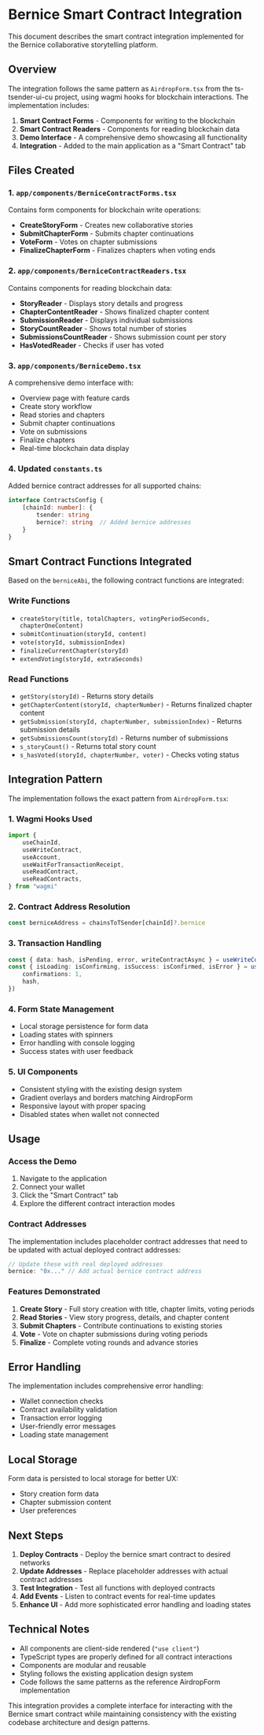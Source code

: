 # Bernice Smart Contract Integration

This document describes the smart contract integration implemented for the Bernice collaborative storytelling platform.

## Overview

The integration follows the same pattern as `AirdropForm.tsx` from the ts-tsender-ui-cu project, using wagmi hooks for blockchain interactions. The implementation includes:

1. **Smart Contract Forms** - Components for writing to the blockchain
2. **Smart Contract Readers** - Components for reading blockchain data  
3. **Demo Interface** - A comprehensive demo showcasing all functionality
4. **Integration** - Added to the main application as a "Smart Contract" tab

## Files Created

### 1. `app/components/BerniceContractForms.tsx`
Contains form components for blockchain write operations:

- **CreateStoryForm** - Creates new collaborative stories
- **SubmitChapterForm** - Submits chapter continuations
- **VoteForm** - Votes on chapter submissions
- **FinalizeChapterForm** - Finalizes chapters when voting ends

### 2. `app/components/BerniceContractReaders.tsx`
Contains components for reading blockchain data:

- **StoryReader** - Displays story details and progress
- **ChapterContentReader** - Shows finalized chapter content
- **SubmissionReader** - Displays individual submissions
- **StoryCountReader** - Shows total number of stories
- **SubmissionsCountReader** - Shows submission count per story
- **HasVotedReader** - Checks if user has voted

### 3. `app/components/BerniceDemo.tsx`
A comprehensive demo interface with:

- Overview page with feature cards
- Create story workflow
- Read stories and chapters
- Submit chapter continuations
- Vote on submissions
- Finalize chapters
- Real-time blockchain data display

### 4. Updated `constants.ts`
Added bernice contract addresses for all supported chains:

```typescript
interface ContractsConfig {
    [chainId: number]: {
        tsender: string
        bernice?: string  // Added bernice addresses
    }
}
```

## Smart Contract Functions Integrated

Based on the `berniceAbi`, the following contract functions are integrated:

### Write Functions
- `createStory(title, totalChapters, votingPeriodSeconds, chapterOneContent)`
- `submitContinuation(storyId, content)`
- `vote(storyId, submissionIndex)`
- `finalizeCurrentChapter(storyId)`
- `extendVoting(storyId, extraSeconds)`

### Read Functions
- `getStory(storyId)` - Returns story details
- `getChapterContent(storyId, chapterNumber)` - Returns finalized chapter content
- `getSubmission(storyId, chapterNumber, submissionIndex)` - Returns submission details
- `getSubmissionsCount(storyId)` - Returns number of submissions
- `s_storyCount()` - Returns total story count
- `s_hasVoted(storyId, chapterNumber, voter)` - Checks voting status

## Integration Pattern

The implementation follows the exact pattern from `AirdropForm.tsx`:

### 1. Wagmi Hooks Used
```typescript
import {
    useChainId,
    useWriteContract,
    useAccount,
    useWaitForTransactionReceipt,
    useReadContract,
    useReadContracts,
} from "wagmi"
```

### 2. Contract Address Resolution
```typescript
const berniceAddress = chainsToTSender[chainId]?.bernice
```

### 3. Transaction Handling
```typescript
const { data: hash, isPending, error, writeContractAsync } = useWriteContract()
const { isLoading: isConfirming, isSuccess: isConfirmed, isError } = useWaitForTransactionReceipt({
    confirmations: 1,
    hash,
})
```

### 4. Form State Management
- Local storage persistence for form data
- Loading states with spinners
- Error handling with console logging
- Success states with user feedback

### 5. UI Components
- Consistent styling with the existing design system
- Gradient overlays and borders matching AirdropForm
- Responsive layout with proper spacing
- Disabled states when wallet not connected

## Usage

### Access the Demo
1. Navigate to the application
2. Connect your wallet
3. Click the "Smart Contract" tab
4. Explore the different contract interaction modes

### Contract Addresses
The implementation includes placeholder contract addresses that need to be updated with actual deployed contract addresses:

```typescript
// Update these with real deployed addresses
bernice: "0x..." // Add actual bernice contract address
```

### Features Demonstrated
1. **Create Story** - Full story creation with title, chapter limits, voting periods
2. **Read Stories** - View story progress, details, and chapter content
3. **Submit Chapters** - Contribute continuations to existing stories
4. **Vote** - Vote on chapter submissions during voting periods
5. **Finalize** - Complete voting rounds and advance stories

## Error Handling

The implementation includes comprehensive error handling:
- Wallet connection checks
- Contract availability validation
- Transaction error logging
- User-friendly error messages
- Loading state management

## Local Storage

Form data is persisted to local storage for better UX:
- Story creation form data
- Chapter submission content
- User preferences

## Next Steps

1. **Deploy Contracts** - Deploy the bernice smart contract to desired networks
2. **Update Addresses** - Replace placeholder addresses with actual contract addresses
3. **Test Integration** - Test all functions with deployed contracts
4. **Add Events** - Listen to contract events for real-time updates
5. **Enhance UI** - Add more sophisticated error handling and loading states

## Technical Notes

- All components are client-side rendered (`"use client"`)
- TypeScript types are properly defined for all contract interactions
- Components are modular and reusable
- Styling follows the existing application design system
- Code follows the same patterns as the reference AirdropForm implementation

This integration provides a complete interface for interacting with the Bernice smart contract while maintaining consistency with the existing codebase architecture and design patterns.
